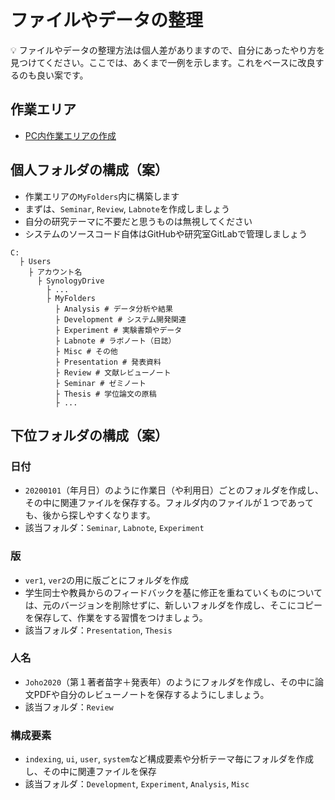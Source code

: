 # ファイルやデータの整理

:bulb: ファイルやデータの整理方法は個人差がありますので、自分にあったやり方を見つけてください。ここでは、あくまで一例を示します。これをベースに改良するのも良い案です。

## 作業エリア

- [PC内作業エリアの作成](../dev/pc-workspace.md)

## 個人フォルダの構成（案）

- 作業エリアの`MyFolders`内に構築します
- まずは、`Seminar`, `Review`, `Labnote`を作成しましょう
- 自分の研究テーマに不要だと思うものは無視してください
- システムのソースコード自体はGitHubや研究室GitLabで管理しましょう

```
C:
  ├ Users
    ├ アカウント名
      ├ SynologyDrive
        ├ ...
        ├ MyFolders
          ├ Analysis # データ分析や結果
          ├ Development # システム開発関連
          ├ Experiment # 実験書類やデータ
          ├ Labnote # ラボノート（日誌）
          ├ Misc # その他
          ├ Presentation # 発表資料
          ├ Review # 文献レビューノート
          ├ Seminar # ゼミノート
          ├ Thesis # 学位論文の原稿
          ├ ...
```

## 下位フォルダの構成（案）

### 日付

- `20200101`（年月日）のように作業日（や利用日）ごとのフォルダを作成し、その中に関連ファイルを保存する。フォルダ内のファイルが１つであっても、後から探しやすくなります。
- 該当フォルダ：`Seminar`, `Labnote`, `Experiment`

### 版

- `ver1`, `ver2`の用に版ごとにフォルダを作成
- 学生同士や教員からのフィードバックを基に修正を重ねていくものについては、元のバージョンを削除せずに、新しいフォルダを作成し、そこにコピーを保存して、作業をする習慣をつけましょう。
- 該当フォルダ：`Presentation`, `Thesis`

### 人名

- `Joho2020`（第１著者苗字＋発表年）のようにフォルダを作成し、その中に論文PDFや自分のレビューノートを保存するようにしましょう。
- 該当フォルダ：`Review`

### 構成要素

- `indexing`, `ui`, `user`, `system`など構成要素や分析テーマ毎にフォルダを作成し、その中に関連ファイルを保存
- 該当フォルダ：`Development`, `Experiment`, `Analysis`, `Misc`
